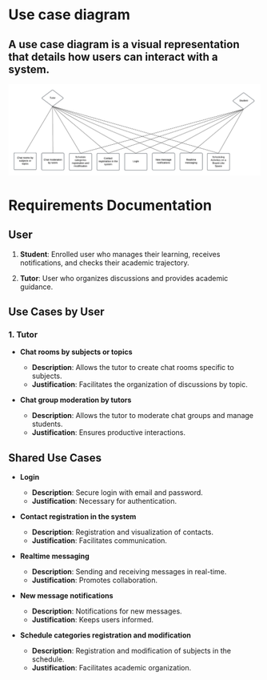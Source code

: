 # Use case diagram 
## A use case diagram is a visual representation that details how users can interact with a system.

![Use case diagram ](https://github.com/Chayy80/Repostorio-Equipo-3/blob/FIS_%233_ProjectMA/Resources%20&%20Assets/Untitled%20Diagram%20(1).png?raw=true)

# Requirements Documentation

## User

1. **Student**: Enrolled user who manages their learning, receives notifications, and checks their academic trajectory.

2. **Tutor**: User who organizes discussions and provides academic guidance.

## Use Cases by User

### 1. Tutor

- **Chat rooms by subjects or topics**
  - **Description**: Allows the tutor to create chat rooms specific to subjects.
  - **Justification**: Facilitates the organization of discussions by topic.

- **Chat group moderation by tutors**
  - **Description**: Allows the tutor to moderate chat groups and manage students.
  - **Justification**: Ensures productive interactions.


## Shared Use Cases

- **Login**
  - **Description**: Secure login with email and password.
  - **Justification**: Necessary for authentication.

- **Contact registration in the system**
  - **Description**: Registration and visualization of contacts.
  - **Justification**: Facilitates communication.

- **Realtime messaging**
  - **Description**: Sending and receiving messages in real-time.
  - **Justification**: Promotes collaboration.

- **New message notifications**
  - **Description**: Notifications for new messages.
  - **Justification**: Keeps users informed.

- **Schedule categories registration and modification**
  - **Description**: Registration and modification of subjects in the schedule.
  - **Justification**: Facilitates academic organization.
